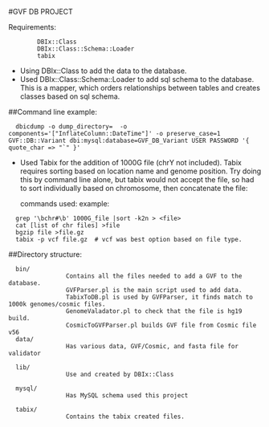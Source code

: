#GVF DB PROJECT

Requirements:
```
        DBIx::Class
        DBIx::Class::Schema::Loader
        tabix
```

* Using DBIx::Class to add the data to the database.
* Used DBIx::Class::Schema::Loader to add sql schema to the database.  This is a mapper, which orders relationships between tables and creates classes based on sql schema.

##Command line example:
```  
  dbicdump -o dump_directory=  -o components='["InflateColumn::DateTime"]' -o preserve_case=1 GVF::DB::Variant dbi:mysql:database=GVF_DB_Variant USER PASSWORD '{ quote_char => "`" }'
```

* Used Tabix for the addition of 1000G file (chrY not included).  Tabix requires sorting based on location name and genome position. Try doing this by command line alone,
  but tabix would not accept the file, so had to sort individually based on chromosome, then concatenate the file:

  commands used:
  example:  
```  
  grep '\bchr#\b' 1000G_file |sort -k2n > <file>
  cat [list of chr files] >file
  bgzip file >file.gz
  tabix -p vcf file.gz  # vcf was best option based on file type.
```

##Directory structure:
```
  bin/
                Contains all the files needed to add a GVF to the database.  
                GVFParser.pl is the main script used to add data.
                TabixToDB.pl is used by GVFParser, it finds match to 1000k genomes/cosmic files.
                GenomeValadator.pl to check that the file is hg19 build.
                CosmicToGVFParser.pl builds GVF file from Cosmic file v56
  data/
                Has various data, GVF/Cosmic, and fasta file for validator
 
  lib/
                Use and created by DBIx::Class

  mysql/
                Has MySQL schema used this project
                
  tabix/
                Contains the tabix created files.
                
```
